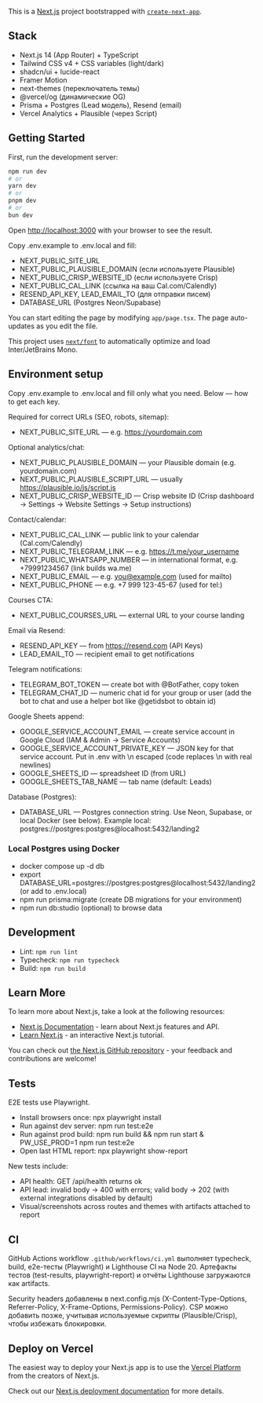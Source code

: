 This is a [Next.js](https://nextjs.org) project bootstrapped with [`create-next-app`](https://nextjs.org/docs/app/api-reference/cli/create-next-app).

## Stack

- Next.js 14 (App Router) + TypeScript
- Tailwind CSS v4 + CSS variables (light/dark)
- shadcn/ui + lucide-react
- Framer Motion
- next-themes (переключатель темы)
- @vercel/og (динамические OG)
- Prisma + Postgres (Lead модель), Resend (email)
- Vercel Analytics + Plausible (через Script)

## Getting Started

First, run the development server:

```bash
npm run dev
# or
yarn dev
# or
pnpm dev
# or
bun dev
```

Open [http://localhost:3000](http://localhost:3000) with your browser to see the result.

Copy .env.example to .env.local and fill:

- NEXT_PUBLIC_SITE_URL
- NEXT_PUBLIC_PLAUSIBLE_DOMAIN (если используете Plausible)
- NEXT_PUBLIC_CRISP_WEBSITE_ID (если используете Crisp)
- NEXT_PUBLIC_CAL_LINK (ссылка на ваш Cal.com/Calendly)
- RESEND_API_KEY, LEAD_EMAIL_TO (для отправки писем)
- DATABASE_URL (Postgres Neon/Supabase)

You can start editing the page by modifying `app/page.tsx`. The page auto-updates as you edit the file.

This project uses [`next/font`](https://nextjs.org/docs/app/building-your-application/optimizing/fonts) to automatically optimize and load Inter/JetBrains Mono.

## Environment setup

Copy .env.example to .env.local and fill only what you need. Below — how to get each key.

Required for correct URLs (SEO, robots, sitemap):

- NEXT_PUBLIC_SITE_URL — e.g. https://yourdomain.com

Optional analytics/chat:

- NEXT_PUBLIC_PLAUSIBLE_DOMAIN — your Plausible domain (e.g. yourdomain.com)
- NEXT_PUBLIC_PLAUSIBLE_SCRIPT_URL — usually https://plausible.io/js/script.js
- NEXT_PUBLIC_CRISP_WEBSITE_ID — Crisp website ID (Crisp dashboard → Settings → Website Settings → Setup instructions)

Contact/calendar:

- NEXT_PUBLIC_CAL_LINK — public link to your calendar (Cal.com/Calendly)
- NEXT_PUBLIC_TELEGRAM_LINK — e.g. https://t.me/your_username
- NEXT_PUBLIC_WHATSAPP_NUMBER — in international format, e.g. +79991234567 (link builds wa.me)
- NEXT_PUBLIC_EMAIL — e.g. you@example.com (used for mailto)
- NEXT_PUBLIC_PHONE — e.g. +7 999 123-45-67 (used for tel:)

Courses CTA:

- NEXT_PUBLIC_COURSES_URL — external URL to your course landing

Email via Resend:

- RESEND_API_KEY — from https://resend.com (API Keys)
- LEAD_EMAIL_TO — recipient email to get notifications

Telegram notifications:

- TELEGRAM_BOT_TOKEN — create bot with @BotFather, copy token
- TELEGRAM_CHAT_ID — numeric chat id for your group or user (add the bot to chat and use a helper bot like @getidsbot to obtain id)

Google Sheets append:

- GOOGLE_SERVICE_ACCOUNT_EMAIL — create service account in Google Cloud (IAM & Admin → Service Accounts)
- GOOGLE_SERVICE_ACCOUNT_PRIVATE_KEY — JSON key for that service account. Put in .env with \n escaped (code replaces \\n with real newlines)
- GOOGLE_SHEETS_ID — spreadsheet ID (from URL)
- GOOGLE_SHEETS_TAB_NAME — tab name (default: Leads)

Database (Postgres):

- DATABASE_URL — Postgres connection string. Use Neon, Supabase, or local Docker (see below).
  Example local: postgres://postgres:postgres@localhost:5432/landing2

### Local Postgres using Docker

- docker compose up -d db
- export DATABASE_URL=postgres://postgres:postgres@localhost:5432/landing2 (or add to .env.local)
- npm run prisma:migrate (create DB migrations for your environment)
- npm run db:studio (optional) to browse data

## Development

- Lint: `npm run lint`
- Typecheck: `npm run typecheck`
- Build: `npm run build`

## Learn More

To learn more about Next.js, take a look at the following resources:

- [Next.js Documentation](https://nextjs.org/docs) - learn about Next.js features and API.
- [Learn Next.js](https://nextjs.org/learn) - an interactive Next.js tutorial.

You can check out [the Next.js GitHub repository](https://github.com/vercel/next.js) - your feedback and contributions are welcome!

## Tests

E2E tests use Playwright.

- Install browsers once: npx playwright install
- Run against dev server: npm run test:e2e
- Run against prod build: npm run build && npm run start & PW_USE_PROD=1 npm run test:e2e
- Open last HTML report: npx playwright show-report

New tests include:

- API health: GET /api/health returns ok
- API lead: invalid body → 400 with errors; valid body → 202 (with external integrations disabled by default)
- Visual/screenshots across routes and themes with artifacts attached to report

## CI

GitHub Actions workflow `.github/workflows/ci.yml` выполняет typecheck, build, e2e-тесты (Playwright) и Lighthouse CI на Node 20. Артефакты тестов (test-results, playwright-report) и отчёты Lighthouse загружаются как artifacts.

Security headers добавлены в next.config.mjs (X-Content-Type-Options, Referrer-Policy, X-Frame-Options, Permissions-Policy). CSP можно добавить позже, учитывая используемые скрипты (Plausible/Crisp), чтобы избежать блокировки.

## Deploy on Vercel

The easiest way to deploy your Next.js app is to use the [Vercel Platform](https://vercel.com/new?utm_medium=default-template&filter=next.js&utm_source=create-next-app&utm_campaign=create-next-app-readme) from the creators of Next.js.

Check out our [Next.js deployment documentation](https://nextjs.org/docs/app/building-your-application/deploying) for more details.
